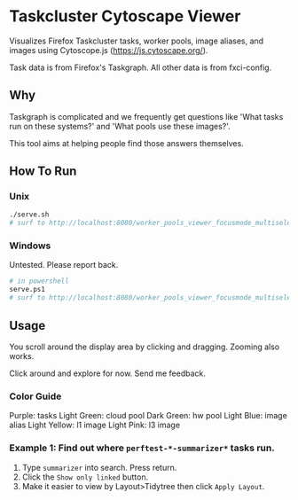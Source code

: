 # Taskcluster Cytoscape Viewer

Visualizes Firefox Taskcluster tasks, worker pools, image aliases, and images using Cytoscope.js (https://js.cytoscape.org/).

Task data is from Firefox's Taskgraph. All other data is from fxci-config.

## Why

Taskgraph is complicated and we frequently get questions like 'What tasks run on these systems?' and 'What pools use these images?'.

This tool aims at helping people find those answers themselves.

## How To Run

### Unix

```bash
./serve.sh
# surf to http://localhost:8080/worker_pools_viewer_focusmode_multiselect.html
```

### Windows

Untested. Please report back.

```bash
# in powershell
serve.ps1
# surf to http://localhost:8080/worker_pools_viewer_focusmode_multiselect.html
```

## Usage

You scroll around the display area by clicking and dragging. Zooming also works.

Click around and explore for now. Send me feedback.

### Color Guide

Purple: tasks
Light Green: cloud pool
Dark Green: hw pool
Light Blue: image alias
Light Yellow: l1 image
Light Pink: l3 image

### Example 1: Find out where `perftest-*-summarizer*` tasks run.

1. Type `summarizer` into search. Press return.
2. Click the `Show only linked` button.
3. Make it easier to view by Layout>Tidytree then click `Apply Layout`.